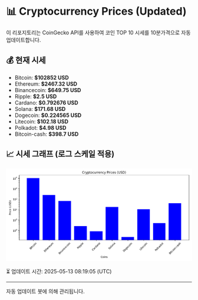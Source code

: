 
# 📊 Cryptocurrency Prices (Updated)

이 리포지토리는 CoinGecko API를 사용하여 코인 TOP 10 시세를 10분가격으로 자동 업데이트합니다.

## 💰 현재 시세
- Bitcoin: **$102852 USD**
- Ethereum: **$2467.32 USD**
- Binancecoin: **$649.75 USD**
- Ripple: **$2.5 USD**
- Cardano: **$0.792676 USD**
- Solana: **$171.68 USD**
- Dogecoin: **$0.224565 USD**
- Litecoin: **$102.18 USD**
- Polkadot: **$4.98 USD**
- Bitcoin-cash: **$398.7 USD**

## 📈 시세 그래프 (로그 스케일 적용)
![Crypto Prices](crypto_prices.png)

⏳ 업데이트 시간: 2025-05-13 08:19:05 (UTC)

---
자동 업데이트 봇에 의해 관리됩니다.
